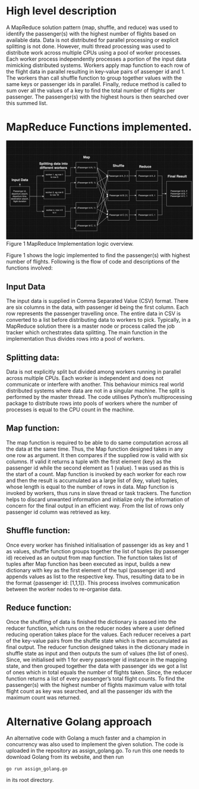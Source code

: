 # High level description
A MapReduce solution pattern (map, shuffle, and reduce) was used to identify the passenger(s) with the highest number of flights based on available data. Data is not distributed for parallel processing or explicit splitting is not done. However, multi thread processing was used to distribute work across multiple CPUs using a pool of worker processes. Each worker process independently processes a portion of the input data mimicking distributed systems. Workers apply map function to each row of the flight data in parallel resulting in key-value pairs of assenger id and 1. The workers than call shuffle function to group together values with the same keys or passenger ids in parallel. Finally, reduce method is called to sum over all the values of a key to find the total number of flights per passenger. The passenger(s) with the highest hours is then searched over this summed list.



# MapReduce Functions implemented.
![alt text](logic.png)
Figure 1 MapReduce Implementation logic overview.

Figure 1 shows the logic implemented to find the passenger(s) with highest number of flights.
Following is the flow of code and descriptions of the functions involved:

## Input Data
The input data is supplied in Comma Separated Value (CSV) format. There are six columns in the data, with passenger id being the first column. Each row represents the passenger travelling once. The entire data in CSV is converted to a list before distributing data to workers to pick.
Typically, in a MapReduce solution there is a master node or process called the job tracker which orchestrates data splitting. The main function in the implementation thus divides rows into a pool of workers.

## Splitting data:
Data is not explicitly split but divided among workers running in parallel across multiple CPUs. Each worker is independent and does not communicate or interfere with another. This behaviour mimics real world distributed systems where data are not in a singular machine. The split is performed by the master thread. The code utilises Python’s multiprocessing package to distribute rows into pools of workers where the number of processes is equal to the CPU count in the machine.

## Map function:
The map function is required to be able to do same computation across all the data at the same time. Thus, the Map function designed takes in any one row as argument. It then compares if the supplied row is valid with six columns. If valid it returns a tuple with the first element (key) as the passenger id while the second element as 1 (value). 1 was used as this is the start of a count. Map function is invoked by each worker for each row and then the result is accumulated as a large list of (key, value) tuples, whose length is equal to the number of rows in data. Map function is invoked by workers, thus runs in slave thread or task trackers. The function helps to discard unwanted information and initialize only the information of concern for the final output in an efficient way. From the list of rows only passenger id column was retrieved as key.

## Shuffle function:
Once every worker has finished initialisation of passenger ids as key and 1 as values, shuffle function groups together the list of tuples (by passenger id) received as an output from map function. The function takes list of tuples after Map function has been executed as input, builds a new dictionary with key as the first element of the tupl (passenger id) and appends values as list to the respective key. Thus, resulting data to be in the format {passenger id: [1,1,1]}. This process involves communication between the worker nodes to re-organise data.

## Reduce function:
Once the shuffling of data is finished the dictionary is passed into the reducer function, which runs on the reducer nodes where a user defined reducing operation takes place for the values. Each reducer receives a part of the key-value pairs from the shuffle state which is then accumulated as final output. The reducer function designed takes in the dictionary made in shuffle state as input and then outputs the sum of values (the list of ones). Since, we initialised with 1 for every passenger id instance in the mapping state, and then grouped together the data with passenger ids we got a list of ones which in total equals the number of flights taken. Since, the reducer function returns a list of every passenger’s total flight counts. To find the passenger(s) with the highest number of flights maximum value with total flight count as key was searched, and all the passenger ids with the maximum count was returned.

# Alternative Golang approach
An alternative code with Golang a much faster and a champion in concurrency was also used to implement the given solution. The code is uploaded in the repository as assign_golang.go. To run this one needs to download Golang from its website, and then run 

```go run assign_golang.go```

in its root directory.
